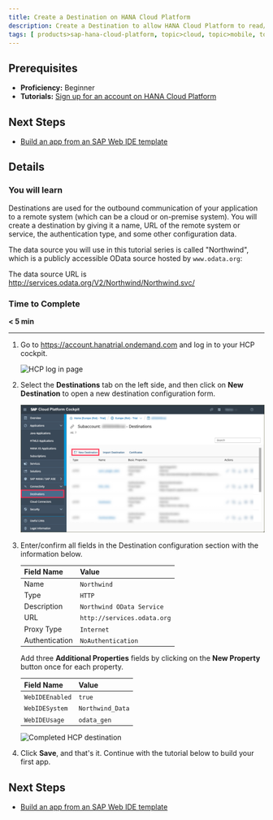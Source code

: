 ```yaml
---
title: Create a Destination on HANA Cloud Platform
description: Create a Destination to allow HANA Cloud Platform to read/write data
tags: [ products>sap-hana-cloud-platform, topic>cloud, topic>mobile, topic>odata, tutorial>beginner ]
---
```


## Prerequisites
 - **Proficiency:** Beginner
 - **Tutorials:** [Sign up for an account on HANA Cloud Platform](http://go.sap.com/developer/tutorials/hcp-create-trial-account.html)

## Next Steps
 - [Build an app from an SAP Web IDE template](http://go.sap.com/developer/tutorials/hcp-template-mobile-web-app.html)

## Details

### You will learn
Destinations are used for the outbound communication of your application to a remote system (which can be a cloud or on-premise system). You will create a destination by giving it a name, URL of the remote system or service, the authentication type, and some other configuration data.

The data source you will use in this tutorial series is called "Northwind", which is a publicly accessible OData source hosted by ```www.odata.org```:

The data source URL is <http://services.odata.org/V2/Northwind/Northwind.svc/>

### Time to Complete
**< 5 min**

---

1. Go to <https://account.hanatrial.ondemand.com> and log in to your HCP cockpit.

    ![HCP log in page](https://raw.githubusercontent.com/SAPDocuments/Tutorials/master/tutorials/hcp-create-destination/mob1-1_1.png)

2. Select the **Destinations** tab on the left side, and then click on **New Destination** to open a new destination configuration form.

    ![Web IDE Destination tab](https://raw.githubusercontent.com/SAPDocuments/Tutorials/master/tutorials/hcp-create-destination/mob1-1_2.png)

3. Enter/confirm all fields in the Destination configuration section with the information below.

    Field Name     | Value
    :------------- | :-------------
    Name           | `Northwind`
    Type           | `HTTP`
    Description    | `Northwind OData Service`
    URL            | `http://services.odata.org`
    Proxy Type     | `Internet`
    Authentication | `NoAuthentication`

    Add three **Additional Properties** fields by clicking on the **New Property** button once for each property.

    Field Name       | Value
    :--------------- | :-------------
    `WebIDEEnabled`  | `true`
    `WebIDESystem`   | `Northwind_Data`
    `WebIDEUsage`    | `odata_gen`

    ![Completed HCP destination](https://raw.githubusercontent.com/SAPDocuments/Tutorials/master/tutorials/hcp-create-destination/mob1-1_3.png)

4. Click **Save**, and that's it. Continue with the tutorial below to build your first app.

## Next Steps
 - [Build an app from an SAP Web IDE template](http://go.sap.com/developer/tutorials/hcp-template-mobile-web-app.html)
